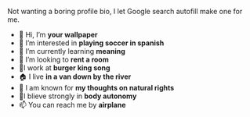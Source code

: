 Not wanting a boring profile bio, I let Google search autofill make one for me.

- 👋 Hi, I’m <b>your wallpaper</b>
- 👀 I’m interested in <b>playing soccer in spanish</b>
- 🌱 I’m currently learning <b>meaning</b>
- 💞️ I’m looking to <b>rent a room</b>
- 💼I work at <b>burger king song</b>
- 🏠 I live <b>in a van down by the river</b>
- 🏅 I am known for <b>my thoughts on natural rights</b>
- 💭I blieve strongly in <b>body autonomy</b>
- 📫 You can reach me by <b>airplane</b>

<!---
JuLY-LION/JuLY-LION is a ✨ special ✨ repository because its `README.md` (this file) appears on your GitHub profile.
You can click the Preview link to take a look at your changes.
--->
